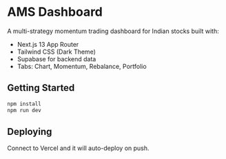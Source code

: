 # AMS Dashboard

A multi-strategy momentum trading dashboard for Indian stocks built with:

- Next.js 13 App Router
- Tailwind CSS (Dark Theme)
- Supabase for backend data
- Tabs: Chart, Momentum, Rebalance, Portfolio

## Getting Started

```bash
npm install
npm run dev
```

## Deploying

Connect to Vercel and it will auto-deploy on push.